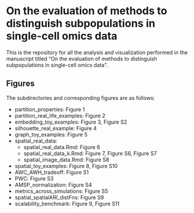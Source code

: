 # On the evaluation of methods to distinguish subpopulations in single-cell omics data
This is the repository for all the analysis and visualization performed in the manuscript titled "On the evaluation of methods to distinguish subpopulations in single-cell omics data".

## Figures
The subdirectories and corresponding figures are as follows:

- partition_properties: Figure 1
- partition_real_life_examples: Figure 2
- embedding_toy_examples: Figure 3, Figure S2
- silhouette_real_example: Figure 4
- graph_toy_examples: Figure 5
- spatial_real_data: 
  - spatial_real_data.Rmd: Figure 6
  - spatial_real_data_k.Rmd: Figure 7, Figure S6, Figure S7
  - spatial_image_data.Rmd: Figure S8
- spatial_toy_examples: Figure 8, Figure S10
- AWC_AWH_tradeoff: Figure S1
- PWC: Figure S3
- AMSP_normalization: Figure S4
- metrics_across_simulations: Figure S5
- spatial_spatialARI_distFns: Figure S9
- scalability_benchmark: Figure 9, Figure S11
